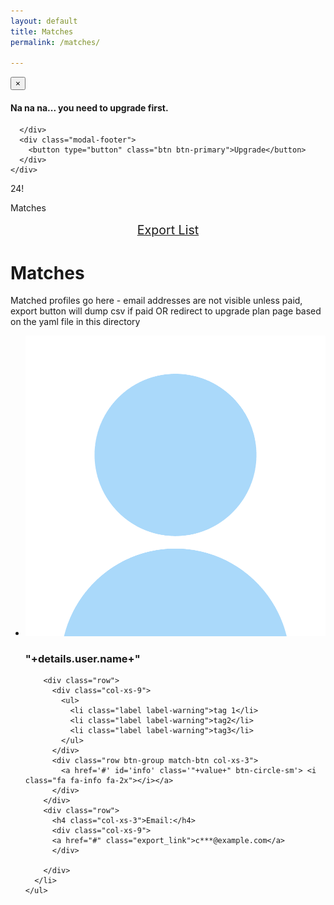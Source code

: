 ```yaml
---
layout: default
title: Matches
permalink: /matches/

---
```


<!-- Modal -->
<div class="modal fade" id="myModal" tabindex="-1" role="dialog" aria-labelledby="myModalLabel" aria-hidden="true">
  <div class="modal-dialog">
    <div class="modal-content">
      <div class="modal-header">
        <button type="button" class="close" data-dismiss="modal" aria-label="Close"><span aria-hidden="true">&times;</span></button>
      </div>
      <div class="modal-body">
      <h4 id="myModalLabel">Na na na... you need to upgrade first.</h4>

      </div>
      <div class="modal-footer">
        <button type="button" class="btn btn-primary">Upgrade</button>
      </div>
    </div>
  </div>
</div>



<div class="row">
  <div class="col-xs-8">
  <div id="match-count" class="btn-circle-sm">
    <span>24!</span>
    <p>Matches</p>
  </div>
  </div>

  <div class="col-xs-4">
  <div style="text-align:center; font-size:1.4em; margin:15px;">
    <a href="#" class="export_link btn btn-success">Export List</a>
  </div>
  </div>
</div>

# Matches

Matched profiles go here - email addresses are not visible unless paid, export button will dump csv if paid OR redirect to upgrade plan page based on the yaml file in this directory

<div class="actuals matches-table" style="display: ;">
    <ul id="actual_matches">
      <li class='"+value+" panel text-left'>
        <div class="row">
          <div class="col-xs-3">
            <img src='/img/avatar.gif' class='img-circle avatar'>
          </div>
          <h3 class="text-center col-xs-9">"+details.user.name+" </h3>
        </div>

        <div class="row">
          <div class="col-xs-9">
            <ul>
              <li class="label label-warning">tag 1</li>
              <li class="label label-warning">tag2</li>
              <li class="label label-warning">tag3</li>
            </ul>
          </div>
          <div class="row btn-group match-btn col-xs-3">
            <a href='#' id='info' class='"+value+" btn-circle-sm'> <i class="fa fa-info fa-2x"></i></a>
          </div>
        </div>
        <div class="row">
          <h4 class="col-xs-3">Email:</h4>
          <div class="col-xs-9">
          <a href="#" class="export_link">c***@example.com</a>
          </div>

        </div>
      </li>
    </ul>
</div>


<script type="text/javascript">
    bowtie.user.info(function(user){
      if(user){
        $('.signed-in').show();

        var promDate = new dmProject("pr_Tl1Eehzg", user);
        promDate.get_actual_matches();

      }else{
        $('.signed-out').show();
      }
    });
</script>
